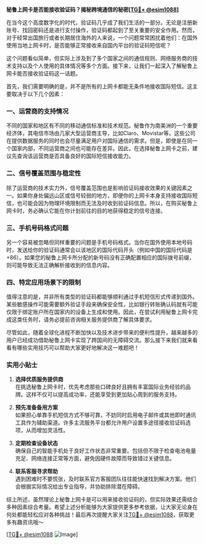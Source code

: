 **秘鲁上网卡是否能接收验证码？揭秘跨境通信的秘密[[TG💪+ @esim1088](https://t.me/s/esim1088)]**

在当今这个高度数字化的时代，验证码几乎成了我们生活的一部分。无论是注册新账号、找回密码还是进行支付操作，验证码都起到了至关重要的安全作用。然而，对于经常出国旅行或者长期居住海外的人来说，一个问题常常困扰着他们：在国外使用当地上网卡时，是否能够正常接收来自国内平台的验证码短信呢？

这个问题看似简单，但实际上涉及到了多个国家之间的通信规则、网络服务商的技术支持以及个人使用的具体情况等多个方面。接下来，让我们一起深入了解秘鲁上网卡能否接收验证码这一话题。

首先，我们需要明确的是，并不是所有的上网卡都能无条件地接收国际短信。这主要取决于以下几个因素：

### 一、运营商的支持情况

不同的国家和地区有不同的移动通信标准和技术规范。秘鲁作为南美洲的一个重要经济体，其电信市场由几家大型运营商主导，比如Claro、Movistar等。这些公司在提供数据服务的同时也会尽量满足用户对国际通信的需求。但是，即使是在同一个国家内部，不同运营商之间也可能存在差异。因此，在选择秘鲁上网卡之前，建议先查询该运营商是否具备良好的国际短信接收能力。

### 二、信号覆盖范围与稳定性

除了运营商的技术实力外，信号覆盖范围也是影响验证码接收效果的关键因素之一。如果你身处偏远山区或信号较弱的地方，即便你的上网卡本身支持接收国际短信，也可能会因为物理环境限制而无法及时收到验证码信息。所以，在购买秘鲁上网卡时，务必确认它能在你计划前往的目的地获得稳定的信号连接。

### 三、手机号码格式问题

另一个容易被忽略但同样重要的问题是手机号码格式。当你在国外使用本地号码时，发送给你的验证码通常会以该地区的国际代码开头（例如中国的国际代码是+86）。如果您的秘鲁上网卡所分配的新号码没有正确配置相应的国际拨号前缀，则可能导致无法正确解析接收到的信息内容。

### 四、特定应用场景下的限制

值得注意的是，并非所有类型的验证码都能够顺利通过手机短信形式传递到国外。某些敏感操作可能需要额外验证手段来确保安全性，比如银行转账确认码就有可能仅限于绑定账户所在国家内的设备上生成和使用。因此，在尝试利用秘鲁上网卡完成这类任务时，请务必提前咨询相关服务提供商了解具体要求。

尽管如此，随着全球化进程不断加快以及技术进步带来的便利性提升，越来越多的用户已经成功借助秘鲁上网卡实现了跨国间的无障碍交流。那么接下来我们就来看看有哪些实用技巧可以帮助大家更好地解决这一难题吧！

### 实用小贴士

1. **选择优质服务提供商**  
   在挑选秘鲁上网卡时，优先考虑那些口碑良好且拥有丰富国际业务经验的品牌。这样不仅可以提高成功率，还能享受到更加贴心周到的服务支持。

2. **预先准备备用方案**  
   如果担心单靠手机短信方式不够可靠，不妨同时启用电子邮件或其他即时通讯工具作为辅助渠道。许多主流服务平台都允许用户设置多途径接收验证码选项，从而增加灵活性。

3. **定期检查设备状态**  
   确保自己的智能手机处于良好工作状态非常重要。包括但不限于检查电池电量充足、网络连接正常等方面，避免因硬件故障而导致错过关键信息。

4. **联系客服寻求帮助**  
   遇到困难时不要慌张，及时联系官方客服团队往往能快速找到解决方案。他们会根据实际情况给出专业指导，并协助排除潜在障碍。

综上所述，虽然理论上秘鲁上网卡是可以用来接收验证码的，但实际效果还需结合多种因素综合考量。希望上述分析能够为大家提供更多参考依据，让大家无论身在何处都能轻松应对各种挑战！最后再次提醒大家关注[TG💪+ @esim1088](https://t.me/s/esim1088)，获取更多有趣资讯哦～

[[TG💪+ @esim1088](https://t.me/s/esim1088) ![Image](https://i.postimg.cc/4NQfJmqS/Snipaste-2025-05-13-00-14-12.png)]